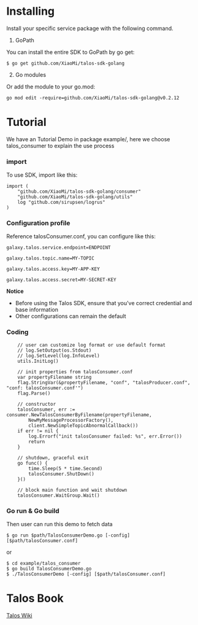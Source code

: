 # Installing

Install your specific service package with the following command.

1. GoPath

You can install the entire SDK to GoPath by go get:

`$ go get github.com/XiaoMi/talos-sdk-golang`

2. Go modules

Or add the module to your go.mod:

`go mod edit -require=github.com/XiaoMi/talos-sdk-golang@v0.2.12`

# Tutorial

We have an Tutorial Demo in package example/, here we choose talos_consumer to explain the use process

### import

To use SDK, import like this:

```
import (
	"github.com/XiaoMi/talos-sdk-golang/consumer"
	"github.com/XiaoMi/talos-sdk-golang/utils"
	log "github.com/sirupsen/logrus"
)

```

### Configuration profile

Reference talosConsumer.conf, you can configure like this:

```
galaxy.talos.service.endpoint=ENDPOINT

galaxy.talos.topic.name=MY-TOPIC

galaxy.talos.access.key=MY-APP-KEY

galaxy.talos.access.secret=MY-SECRET-KEY
```

**Notice**

* Before using the Talos SDK, ensure that you've correct credential and base information
* Other configurations can remain the default

### Coding

```
    // user can customize log format or use default format
    // log.SetOutput(os.Stdout)
    // log.SetLevel(log.InfoLevel)
    utils.InitLog()
    
    // init properties from talosConsumer.conf
    var propertyFilename string
    flag.StringVar(&propertyFilename, "conf", "talosProducer.conf", "conf: talosConsumer.conf'")
    flag.Parse()
    
    // constructor
    talosConsumer, err := consumer.NewTalosConsumerByFilename(propertyFilename, 
        NewMyMessageProcessorFactory(),
        client.NewSimpleTopicAbnormalCallback())
    if err != nil {
        log.Errorf("init talosConsumer failed: %s", err.Error())
        return
    }
    
    // shutdown, graceful exit
    go func() {
        time.Sleep(5 * time.Second)
        talosConsumer.ShutDown()
    }()
    
    // block main function and wait shutdown
    talosConsumer.WaitGroup.Wait()
```

### Go run & Go build

Then user can run this demo to fetch data

```
$ go run $path/TalosConsumerDemo.go [-config] [$path/talosConsumer.conf]
```
or 
```
$ cd example/talos_consumer
$ go build TalosConsumerDemo.go
$ ./TalosConsumerDemo [-config] [$path/talosConsumer.conf]
```

# Talos Book

  [Talos Wiki](http://docs.api.xiaomi.com/talos/index.html)
